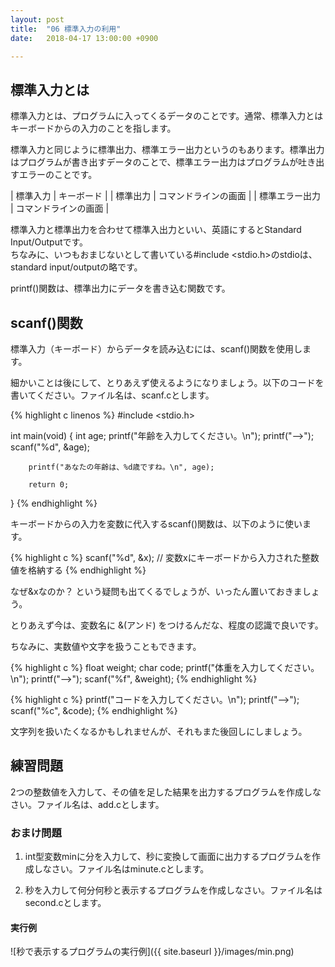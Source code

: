 ```yaml
---
layout: post
title:  "06 標準入力の利用"
date:   2018-04-17 13:00:00 +0900

---
```


## 標準入力とは
標準入力とは、プログラムに入ってくるデータのことです。通常、標準入力とはキーボードからの入力のことを指します。

標準入力と同じように標準出力、標準エラー出力というのもあります。標準出力はプログラムが書き出すデータのことで、標準エラー出力はプログラムが吐き出すエラーのことです。

| 標準入力       | キーボード           |
| 標準出力       | コマンドラインの画面 |
| 標準エラー出力 | コマンドラインの画面 |

標準入力と標準出力を合わせて標準入出力といい、英語にするとStandard Input/Outputです。  
ちなみに、いつもおまじないとして書いている#include <stdio.h>のstdioは、standard input/outputの略です。

printf()関数は、標準出力にデータを書き込む関数です。

## scanf()関数
標準入力（キーボード）からデータを読み込むには、scanf()関数を使用します。

細かいことは後にして、とりあえず使えるようになりましょう。以下のコードを書いてください。ファイル名は、scanf.cとします。

{% highlight c linenos %}
#include <stdio.h>

int main(void)
{
        int age;
        printf("年齢を入力してください。\n");
        printf("-->");
        scanf("%d", &age);

        printf("あなたの年齢は、%d歳ですね。\n", age);

        return 0;
}
{% endhighlight %}

キーボードからの入力を変数に代入するscanf()関数は、以下のように使います。

{% highlight c %}
scanf("%d", &x); // 変数xにキーボードから入力された整数値を格納する
{% endhighlight %}

なぜ&xなのか？ という疑問も出てくるでしょうが、いったん置いておきましょう。

とりあえず今は、変数名に &(アンド) をつけるんだな、程度の認識で良いです。

ちなみに、実数値や文字を扱うこともできます。

{% highlight c %}
float weight;
char code;
printf("体重を入力してください。\n");
printf("-->");
scanf("%f", &weight);
{% endhighlight %}

{% highlight c %}
printf("コードを入力してください。\n");
printf("-->");
scanf("%c", &code);
{% endhighlight %}


文字列を扱いたくなるかもしれませんが、それもまた後回しにしましょう。

## 練習問題
2つの整数値を入力して、その値を足した結果を出力するプログラムを作成しなさい。ファイル名は、add.cとします。

### おまけ問題
1. int型変数minに分を入力して、秒に変換して画面に出力するプログラムを作成しなさい。ファイル名はminute.cとします。

2. 秒を入力して何分何秒と表示するプログラムを作成しなさい。ファイル名はsecond.cとします。

#### 実行例
![秒で表示するプログラムの実行例]({{ site.baseurl }}/images/min.png)